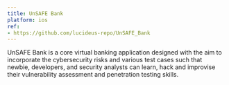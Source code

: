 ```yaml
---
title: UnSAFE Bank
platform: ios
ref:
- https://github.com/lucideus-repo/UnSAFE_Bank
---
```


UnSAFE Bank is a core virtual banking application designed with the aim to incorporate the cybersecurity risks and various test cases such that newbie, developers, and security analysts can learn, hack and improvise their vulnerability assessment and penetration testing skills.
